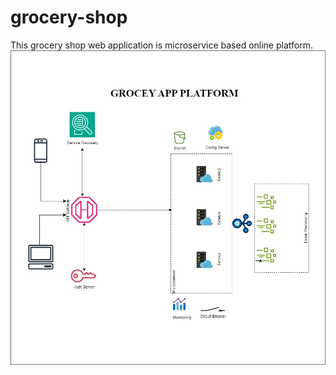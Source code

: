 # grocery-shop
This grocery shop web application is microservice based online platform.
![Alt text](https://github.com/shalindasuresh/grocery-shop/blob/main/Architecture.jpg?raw=true "Architecture Diagram")
